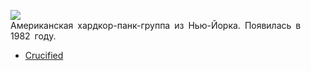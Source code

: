![](/songs/abc/Agnostic%20Front/agnostic_front.jpg)  
Американская хардкор-панк-группа из Нью-Йорка. Появилась в 1982 году.

* [Crucified](/songs/abc/Agnostic%20Front/Crucified)